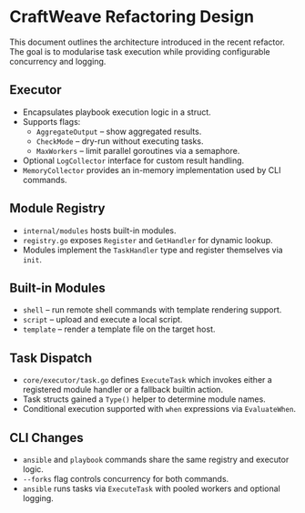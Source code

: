 # CraftWeave Refactoring Design

This document outlines the architecture introduced in the recent refactor. The goal is to modularise task execution while providing configurable concurrency and logging.

## Executor
- Encapsulates playbook execution logic in a struct.
- Supports flags:
  - `AggregateOutput` – show aggregated results.
  - `CheckMode` – dry-run without executing tasks.
  - `MaxWorkers` – limit parallel goroutines via a semaphore.
- Optional `LogCollector` interface for custom result handling.
- `MemoryCollector` provides an in-memory implementation used by CLI commands.

## Module Registry
- `internal/modules` hosts built-in modules.
- `registry.go` exposes `Register` and `GetHandler` for dynamic lookup.
- Modules implement the `TaskHandler` type and register themselves via `init`.

## Built-in Modules
- `shell` – run remote shell commands with template rendering support.
- `script` – upload and execute a local script.
- `template` – render a template file on the target host.

## Task Dispatch
- `core/executor/task.go` defines `ExecuteTask` which invokes either a registered module handler or a fallback builtin action.
- Task structs gained a `Type()` helper to determine module names.
- Conditional execution supported with `when` expressions via `EvaluateWhen`.

## CLI Changes
- `ansible` and `playbook` commands share the same registry and executor logic.
- `--forks` flag controls concurrency for both commands.
- `ansible` runs tasks via `ExecuteTask` with pooled workers and optional logging.

